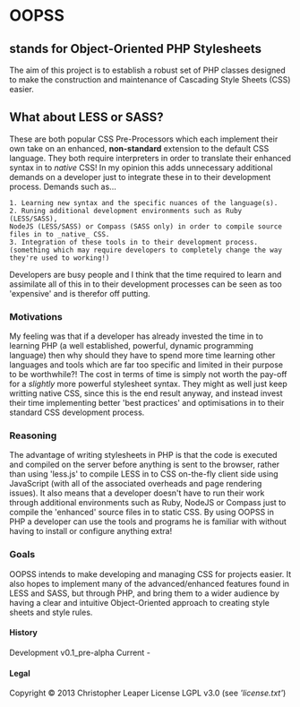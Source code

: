 # OOPSS
## stands for Object-Oriented PHP Stylesheets

The aim of this project is to establish a robust set of PHP classes designed to
make the construction and maintenance of Cascading Style Sheets (CSS) easier.

## What about LESS or SASS?
These are both popular CSS Pre-Processors which each implement their own take on
an enhanced, __non-standard__ extension to the default CSS language. They both
require interpreters in order to translate their enhanced syntax in to _native_
CSS! In my opinion this adds unnecessary additional demands on a developer just
to integrate these in to their development process. Demands such as...

	1. Learning new syntax and the specific nuances of the language(s).
	2. Runing additional development environments such as Ruby (LESS/SASS),
	NodeJS (LESS/SASS) or Compass (SASS only) in order to compile source files in to _native_ CSS.		
	3. Integration of these tools in to their development process.
	(something which may require developers to completely change the way they're used to working!)

Developers are busy people and I think that the time required to learn and
assimilate all of this in to their development processes can be seen as too
'expensive' and is therefor off putting.

### Motivations
My feeling was that if a developer has already invested the time in to learning
PHP (a well established, powerful, dynamic programming language) then why should
they have to spend more time learning other languages and tools which are far
too specific and limited in their purpose to be worthwhile?! The cost in terms
of time is simply not worth the pay-off for a _slightly_ more powerful stylesheet
syntax. They might as well just keep writting native CSS, since this is the end
result anyway, and instead invest their time implementing better 'best practices'
and optimisations in to their standard CSS development process.

### Reasoning
The advantage of writing stylesheets in PHP is that the code is executed and
compiled on the server before anything is sent to the browser, rather than using
'less.js' to compile LESS in to CSS on-the-fly client side using JavaScript
(with all of the associated overheads and page rendering issues). It also means
that a developer doesn't have to run their work through additional environments
such as Ruby, NodeJS or Compass just to compile the 'enhanced' source files in
to static CSS. By using OOPSS in PHP a developer can use the tools and programs
he is familiar with without having to install or configure anything extra!

### Goals
OOPSS intends to make developing and managing CSS for projects easier.
It also hopes to implement many of the advanced/enhanced features found in LESS
and SASS, but through PHP, and bring them to a wider audience by having a clear
and intuitive Object-Oriented approach to creating style sheets and style rules.


#### History
Development		v0.1_pre-alpha
Current				-


#### Legal
Copyright © 2013 Christopher Leaper
License LGPL v3.0 (see _'license.txt'_)